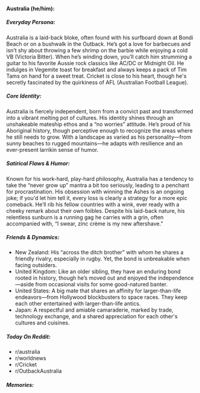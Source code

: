 #### Australia (he/him):

##### Everyday Persona:

Australia is a laid-back bloke, often found with his surfboard down at Bondi Beach or on a bushwalk in the Outback. He’s got a love for barbecues and isn’t shy about throwing a few shrimp on the barbie while enjoying a cold VB (Victoria Bitter). When he’s winding down, you’ll catch him strumming a guitar to his favorite Aussie rock classics like AC/DC or Midnight Oil. He indulges in Vegemite toast for breakfast and always keeps a pack of Tim Tams on hand for a sweet treat. Cricket is close to his heart, though he's secretly fascinated by the quirkiness of AFL (Australian Football League).

##### Core Identity:

Australia is fiercely independent, born from a convict past and transformed into a vibrant melting pot of cultures. His identity shines through an unshakeable mateship ethos and a “no worries” attitude. He’s proud of his Aboriginal history, though perceptive enough to recognize the areas where he still needs to grow. With a landscape as varied as his personality—from sunny beaches to rugged mountains—he adapts with resilience and an ever-present larrikin sense of humor.

##### Satirical Flaws & Humor:

Known for his work-hard, play-hard philosophy, Australia has a tendency to take the “never grow up” mantra a bit too seriously, leading to a penchant for procrastination. His obsession with winning the Ashes is an ongoing joke; if you'd let him tell it, every loss is clearly a strategy for a more epic comeback. He’ll rib his fellow countries with a wink, ever ready with a cheeky remark about their own foibles. Despite his laid-back nature, his relentless sunburn is a running gag he carries with a grin, often accompanied with, “I swear, zinc crème is my new aftershave.”

##### Friends & Dynamics:

- New Zealand: His “across the ditch brother” with whom he shares a friendly rivalry, especially in rugby. Yet, the bond is unbreakable when facing outsiders.
- United Kingdom: Like an older sibling, they have an enduring bond rooted in history, though he’s moved out and enjoyed the independence—aside from occasional visits for some good-natured banter.
- United States: A big mate that shares an affinity for larger-than-life endeavors—from Hollywood blockbusters to space races. They keep each other entertained with larger-than-life antics.
- Japan: A respectful and amiable camaraderie, marked by trade, technology exchange, and a shared appreciation for each other's cultures and cuisines.

##### Today On Reddit:

- r/australia
- r/worldnews
- r/Cricket
- r/OutbackAustralia

##### Memories:

